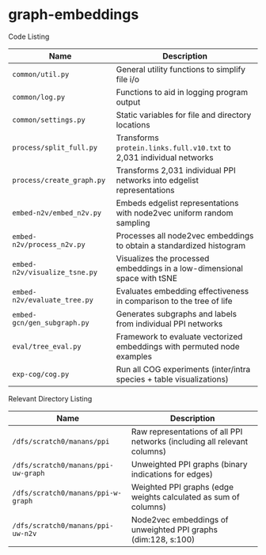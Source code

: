 # graph-embeddings

Code Listing

| Name                                 | Description                                                              |
|--------------------------------------|--------------------------------------------------------------------------|
| ``common/util.py``                   | General utility functions to simplify file i/o                           |
| ``common/log.py``                    | Functions to aid in logging program output                               |
| ``common/settings.py``               | Static variables for file and directory locations                        |
| ``process/split_full.py``            | Transforms ``protein.links.full.v10.txt`` to 2,031 individual networks   |
| ``process/create_graph.py``          | Transforms 2,031 individual PPI networks into edgelist representations   |
| ``embed-n2v/embed_n2v.py``           | Embeds edgelist representations with node2vec uniform random sampling    |
| ``embed-n2v/process_n2v.py``         | Processes all node2vec embeddings to obtain a standardized histogram     | 
| ``embed-n2v/visualize_tsne.py``      | Visualizes the processed embeddings in a low-dimensional space with tSNE |
| ``embed-n2v/evaluate_tree.py``       | Evaluates embedding effectiveness in comparison to the tree of life      |  
| ``embed-gcn/gen_subgraph.py``        | Generates subgraphs and labels from individual PPI networks              |
| ``eval/tree_eval.py``                | Framework to evaluate vectorized embeddings with permuted node  examples |
| ``exp-cog/cog.py``                   | Run all COG experiments (inter/intra species + table visualizations)     |

Relevant Directory Listing

| Name                                 | Description                                                                |
|--------------------------------------|----------------------------------------------------------------------------|
| ``/dfs/scratch0/manans/ppi``         | Raw representations of all PPI networks (including all relevant columns)   | 
| ``/dfs/scratch0/manans/ppi-uw-graph``| Unweighted PPI graphs (binary indications for edges)                       |
| ``/dfs/scratch0/manans/ppi-w-graph`` | Weighted PPI graphs (edge weights calculated as sum of columns)            |
| ``/dfs/scratch0/manans/ppi-uw-n2v``  | Node2vec embeddings of unweighted PPI graphs (dim:128, s:100)              | 
